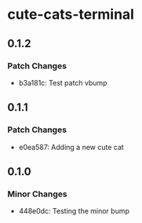 # cute-cats-terminal

## 0.1.2

### Patch Changes

- b3a181c: Test patch vbump

## 0.1.1

### Patch Changes

- e0ea587: Adding a new cute cat

## 0.1.0

### Minor Changes

- 448e0dc: Testing the minor bump
